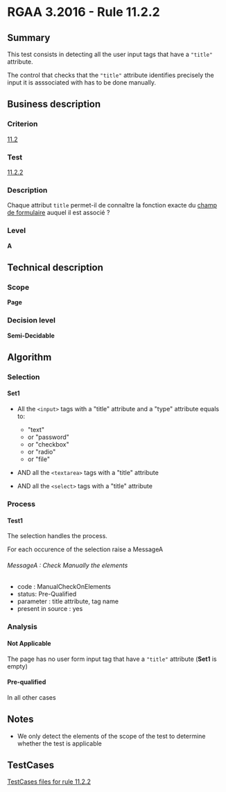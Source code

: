 # RGAA 3.2016 - Rule 11.2.2

## Summary
This test consists in detecting all the user input tags that have a `"title"` attribute.

The control that checks that the `"title"` attribute identifies precisely the input it is asssociated with has to be done manually.

## Business description

### Criterion
[11.2](http://references.modernisation.gouv.fr/rgaa-accessibilite/2016/criteres.html#crit-11-2)

### Test
[11.2.2](http://references.modernisation.gouv.fr/rgaa-accessibilite/2016/criteres.html#test-11-2-2)

### Description
<div lang="fr">Chaque attribut <code lang="en">title</code> permet-il de conna&#xEE;tre la fonction exacte du <a href="http://references.modernisation.gouv.fr/rgaa-accessibilite/2016/glossaire.html#champ-de-saisie-de-formulaire">champ de formulaire</a> auquel il est associ&#xE9;&nbsp;?</div>

### Level
**A**

## Technical description

### Scope
**Page**

### Decision level
**Semi-Decidable**

## Algorithm

### Selection

#### Set1

-   All the `<input>` tags with a "title" attribute and a "type"
    attribute equals to:
    -   "text"
    -   or "password"
    -   or "checkbox"
    -   or "radio"
    -   or "file"

-   AND all the `<textarea>` tags with a "title" attribute
-   AND all the `<select>` tags with a "title" attribute

### Process

#### Test1

The selection handles the process.

For each occurence of the selection raise a MessageA

###### MessageA : Check Manually the elements

-   code : ManualCheckOnElements
-   status: Pre-Qualified
-   parameter : title attribute, tag name
-   present in source : yes

### Analysis

#### Not Applicable

The page has no user form input tag that have a `"title"` attribute (**Set1** is empty)

#### Pre-qualified

In all other cases

## Notes

-   We only detect the elements of the scope of the test to determine
    whether the test is applicable




##  TestCases

[TestCases files for rule 11.2.2](https://github.com/Asqatasun/Asqatasun/tree/develop/rules/rules-rgaa3.2016/src/test/resources/testcases/rgaa32016/Rgaa32016Rule110202/)


